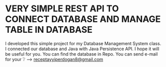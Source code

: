 # VERY SIMPLE REST API TO CONNECT DATABASE AND MANAGE TABLE IN DATABASE
I developed this simple project for my Database Management System class.
I connected our database and Java with Java Persistence API. I hope it will be useful for you.
You can find the database in Repo.
You can send e-mail for your ❔ --> receptayyiperdogan8@gmail.com
